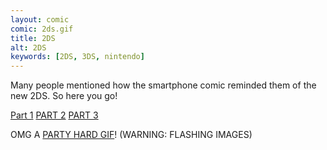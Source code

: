 ```yaml
---
layout: comic
comic: 2ds.gif
title: 2DS
alt: 2DS
keywords: [2DS, 3DS, nintendo]
---
```


Many people mentioned how the smartphone comic reminded them of the new 2DS. So here you go!

[Part 1](http://lolnein.com/2013/08/28/smartphones/)
[PART 2](http://lolnein.com/2014/10/01/smartphones2/)
[PART 3](http://lolnein.com/2015/04/24/smartwatches/)

OMG A [PARTY HARD GIF](http://blog.lolnein.com/2013/09/19/partyhard/)! (WARNING: FLASHING IMAGES)